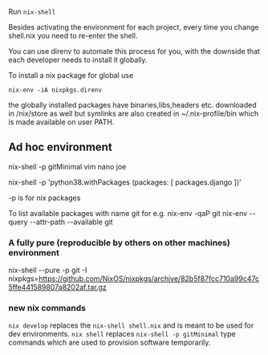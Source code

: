 Run `nix-shell`


Besides activating the environment for each project, every time you change shell.nix you need to re-enter the shell.

You can use direnv to automate this process for you, with the downside that each developer needs to install it globally.

To install a nix package for global use

`nix-env -iA nixpkgs.direnv`

the globally installed packages have binaries,libs,headers etc. downloaded in /nix/store as well but symlinks are also created in ~/.nix-profile/bin which is made available on user PATH.

## Ad hoc environment

nix-shell -p gitMinimal vim nano joe

nix-shell -p 'python38.withPackages (packages: [ packages.django ])'

-p is for nix packages

To list available packages with name git for e.g.
nix-env -qaP git
nix-env --query --attr-path --available git

### A fully pure (reproducible by others on other machines) environment

nix-shell --pure -p git -I nixpkgs=https://github.com/NixOS/nixpkgs/archive/82b5f87fcc710a99c47c5ffe441589807a8202af.tar.gz

### new nix commands

`nix develop` replaces the `nix-shell shell.nix` and is meant to be used for dev environments.
`nix shell` replaces `nix-shell -p gitMinimal` type commands which are used to provision software temporarily.

